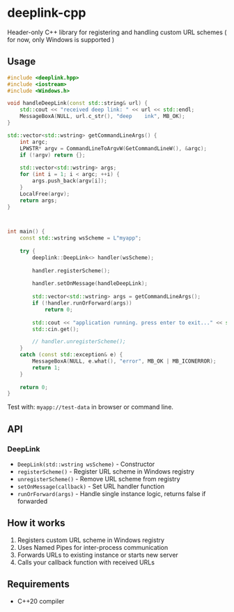 # deeplink-cpp

Header-only C++ library for registering and handling custom URL schemes
( for now, only Windows is supported )

## Usage

```cpp
#include <deeplink.hpp>
#include <iostream>
#include <Windows.h>

void handleDeepLink(const std::string& url) {
    std::cout << "received deep link: " << url << std::endl;
    MessageBoxA(NULL, url.c_str(), "deep    ink", MB_OK);
}

std::vector<std::wstring> getCommandLineArgs() {
    int argc;
    LPWSTR* argv = CommandLineToArgvW(GetCommandLineW(), &argc);
    if (!argv) return {};
    
    std::vector<std::wstring> args;
    for (int i = 1; i < argc; ++i) {
        args.push_back(argv[i]);
    }
    LocalFree(argv);
    return args;
}   



int main() {
    const std::wstring wsScheme = L"myapp";
    
    try {
        deeplink::DeepLink<> handler(wsScheme);
        
        handler.registerScheme();
        
        handler.setOnMessage(handleDeepLink);
        
        std::vector<std::wstring> args = getCommandLineArgs();
        if (!handler.runOrForward(args))
            return 0;
        
        std::cout << "application running. press enter to exit..." << std::endl;
        std::cin.get();

        // handler.unregisterScheme();
    }
    catch (const std::exception& e) {
        MessageBoxA(NULL, e.what(), "error", MB_OK | MB_ICONERROR);
        return 1;
    }
    
    return 0;
}
```

Test with: `myapp://test-data` in browser or command line.

## API

### DeepLink
- `DeepLink(std::wstring wsScheme)` - Constructor
- `registerScheme()` - Register URL scheme in Windows registry
- `unregisterScheme()` - Remove URL scheme from registry
- `setOnMessage(callback)` - Set URL handler function
- `runOrForward(args)` - Handle single instance logic, returns false if forwarded

## How it works

1. Registers custom URL scheme in Windows registry
2. Uses Named Pipes for inter-process communication
3. Forwards URLs to existing instance or starts new server
4. Calls your callback function with received URLs

## Requirements

- C++20 compiler
